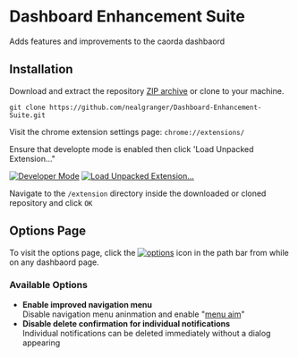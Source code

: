# Dashboard Enhancement Suite
Adds features and improvements to the caorda dashbaord

## Installation
Download and extract the repository [ZIP archive](https://github.com/nealgranger/Dashboard-Enhancement-Suite/archive/master.zip) or clone to your machine.

    git clone https://github.com/nealgranger/Dashboard-Enhancement-Suite.git

Visit the chrome extension settings page: `chrome://extensions/`

Ensure that developte mode is enabled then click 'Load Unpacked Extension..."  
  
[![Developer Mode](http://i.imgur.com/iyjgNke.png)](chrome://extensions/)  [![Load Unpacked Extension...](http://i.imgur.com/q4l3KSd.png)](chrome://extensions/)

Navigate to the `/extension` directory inside the downloaded or cloned repository and click `OK`

## Options Page
To visit the options page, click the [![options](http://i.imgur.com/wTt0Ujd.png)](chrome-extension://anfeheemhnddmckpgkcdaokkdbhkdddb/options/index.html) icon in the path bar from while on any dashbaord page.

### Available Options
 - __Enable improved navigation menu__  
 Disable navigation menu aninmation and enable "[menu aim](http://bjk5.com/post/44698559168/breaking-down-amazons-mega-dropdown)"
 - __Disable delete confirmation for individual notifications__  
 Individual notifications can be deleted immediately without a dialog appearing
